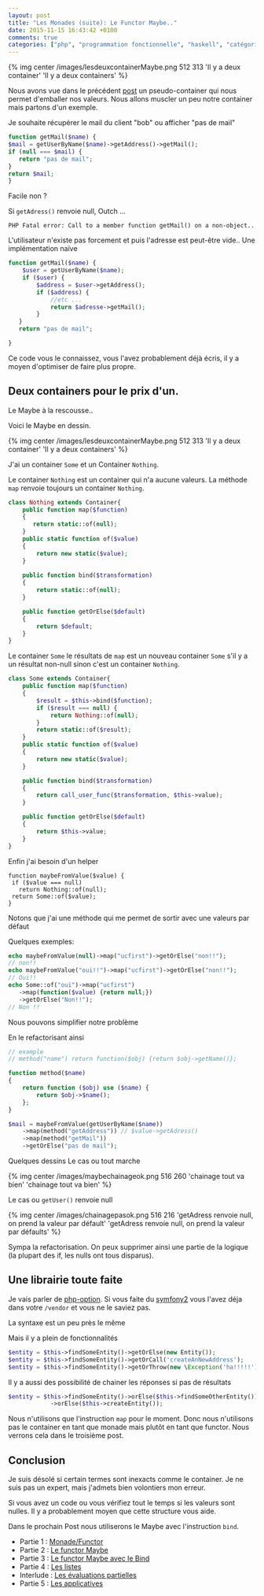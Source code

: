 ```yaml
---
layout: post
title: "Les Monades (suite): Le Functor Maybe.."
date: 2015-11-15 16:43:42 +0100
comments: true
categories: ["php", "programmation fonctionnelle", "haskell", "catégorie"]
---
```


{% img center /images/lesdeuxcontainerMaybe.png 512 313 'Il y a deux container' 'Il y a deux containers' %}

Nous avons vue dans le précédent [post](blog/2015/11/11/les-monades-en-php-cest-possible-dot/) un pseudo-container qui nous permet d'emballer nos valeurs. Nous allons muscler un peu notre container mais partons d'un exemple.

Je souhaite récupérer le mail du client "bob" ou afficher "pas de mail"

``` php
function getMail($name) {
$mail = getUserByName($name)->getAddress()->getMail();
if (null === $mail) {
   return "pas de mail"; 
}
return $mail;
}
```

Facile non ?

<!--more-->
Si `getAdress()` renvoie null, Outch ...

```
PHP Fatal error: Call to a member function getMail() on a non-object..
```

L'utilisateur n'existe pas forcement et puis l'adresse est peut-être vide.. Une implémentation naïve

``` php
function getMail($name) {
    $user = getUserByName($name);
    if ($user) {
        $address = $user->getAddress();
        if ($address) {
            //etc ...
            return $adresse->getMail();
        }
   }
   return "pas de mail";

}


```

Ce code vous le connaissez, vous l'avez probablement déjà écris, il y a moyen d'optimiser de faire plus propre.

## Deux containers pour le prix d'un.
Le Maybe à la rescousse..

Voici le Maybe en dessin.

{% img center /images/lesdeuxcontainerMaybe.png 512 313 'Il y a deux container' 'Il y a deux containers' %}

J'ai un container `Some` et un Container `Nothing`.

Le container `Nothing` est un container qui n'a aucune valeurs. La méthode `map` renvoie toujours un container `Nothing`.

``` php
class Nothing extends Container{
    public function map($function)
    {
       return static::of(null);
    }
    public static function of($value)
    {
        return new static($value);
    }
    
    public function bind($transformation)
    {
        return static::of(null);
    }

    public function getOrElse($default)
    {
        return $default;
    }
}

```

Le container `Some` le résultats de `map` est un nouveau container `Some` s'il y a un résultat non-null sinon c'est un container `Nothing`.

``` php 
class Some extends Container{
    public function map($function)
    {
        $result = $this->bind($function);
        if ($result === null) {
            return Nothing::of(null);
        }
        return static::of($result);
    }
    public static function of($value)
    {
        return new static($value);
    }

    public function bind($transformation)
    {
        return call_user_func($transformation, $this->value);
    }

    public function getOrElse($default)
    {
        return $this->value;
    }
}

```

Enfin j'ai besoin d'un helper 

```
function maybeFromValue($value) {
 if ($value === null) 
   return Nothing::of(null);
 return Some::of($value);
}

```

Notons que j'ai une méthode qui me permet de sortir avec une valeurs par défaut

Quelques exemples:

``` php
echo maybeFromValue(null)->map("ucfirst")->getOrElse("non!!");
// non!!
echo maybeFromValue("oui!!")->map("ucfirst")->getOrElse("non!!");
// Oui!!
echo Some::of("oui")->map("ucfirst")
   ->map(function($value) {return null;})
   ->getOrElse("Non!!");
// Non !!
```

Nous pouvons simplifier notre problème 

En le refactorisant ainsi

``` php
// example
// method("name") return function($obj) {return $obj->getName()};

function method($name)
{
    return function ($obj) use ($name) {
        return $obj->$name();
    };
}

$mail = maybeFromValue(getUserByName($name))
    ->map(method("getAddress")) // $value->getAdress()
    ->map(method("getMail"))
    ->getOrElse("pas de mail");
```

Quelques dessins
Le cas ou tout marche

{% img center /images/maybechainageok.png 516 260 'chainage tout va bien' 'chainage tout va bien' %}

Le cas ou `getUser()` renvoie null

{% img center /images/chainagepasok.png 516 216 'getAdress renvoie null, on prend la valeur par défault' 'getAdress renvoie null, on prend la valeur par défaults' %}


Sympa la refactorisation. On peux supprimer ainsi une partie de la logique (la plupart des if, les nulls ont tous disparus).

## Une librairie toute faite

Je vais parler de [php-option](https://github.com/schmittjoh/php-option). Si vous faite du [symfony2](https://symfony.com/) vous l'avez déja dans votre `/vendor` et vous ne le saviez pas.

La syntaxe est un peu près le même

Mais il y a plein de fonctionnalités

``` php
$entity = $this->findSomeEntity()->getOrElse(new Entity());
$entity = $this->findSomeEntity()->getOrCall('createAnNewAddress');
$entity = $this->findSomeEntity()->getOrThrow(new \Exception('ha!!!!!'));
```

Il y a aussi des possibilité de chainer les réponses si pas de résultats
``` php
$entity = $this->findSomeEntity()->orElse($this->findSomeOtherEntity())
            ->orElse($this->createEntity());
```

Nous n'utilisons que l'instruction `map` pour le moment. Donc nous n'utilisons pas le container en tant que monade mais plutôt en tant que functor. Nous verrons cela dans le troisième post.

## Conclusion

Je suis désolé si certain termes sont inexacts comme le container. Je ne suis pas un expert, mais j'admets bien volontiers mon erreur.

Si vous avez un code ou vous vérifiez tout le temps si les valeurs sont nulles. Il y a probablement moyen que cette structure vous aide.

Dans le prochain Post nous utiliserons le Maybe avec l'instruction `bind`.

 * Partie 1 : [Monade/Functor](/blog/2015/11/11/les-monades-en-php-cest-possible-dot/)
 * Partie 2 : [Le functor Maybe](/blog/2015/11/15/les-monades-suite-le-functor-maybe-dot/)
 * Partie 3 : [Le functor Maybe avec le Bind](/blog/2015/11/22/les-monades-3-le-maybe-suite/)
 * Partie 4 : [Les listes](/blog/2015/11/29/les-monades-les-listes/)
 * Interlude : [Les évaluations partielles](/blog/2015/12/06/les-monades-evaluation-partielle/)
 * Partie 5 : [Les applicatives](2015/12/20/les-monades-5-les-applicatives/)

